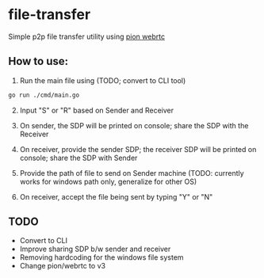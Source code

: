 # file-transfer

Simple p2p file transfer utility using [pion webrtc](https://github.com/pion)

## How to use:

1. Run the main file using (TODO; convert to CLI tool)
```bash
go run ./cmd/main.go
```

2. Input "S" or "R" based on Sender and Receiver

3. On sender, the SDP will be printed on console; share the SDP with the Receiver

4. On receiver, provide the sender SDP; the receiver SDP will be printed on console; share the SDP with Sender

5. Provide the path of file to send on Sender machine (TODO: currently works for windows path only, generalize for other OS)

6. On receiver, accept the file being sent by typing "Y" or "N"


## TODO

- Convert to CLI
- Improve sharing SDP b/w sender and receiver
- Removing hardcoding for the windows file system
- Change pion/webrtc to v3
